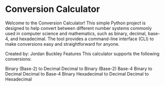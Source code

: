 # Conversion Calculator
Welcome to the Conversion Calculator! This simple Python project is designed to help convert between different number systems commonly used in computer science and mathematics, such as binary, decimal, base-4, and hexadecimal. The tool provides a command-line interface (CLI) to make conversions easy and straightforward for anyone.

Created by: Jordan Buckley
Features
This calculator supports the following conversions:

Binary (Base-2) to Decimal
Decimal to Binary (Base-2)
Base-4 Binary to Decimal
Decimal to Base-4 Binary
Hexadecimal to Decimal
Decimal to Hexadecimal
